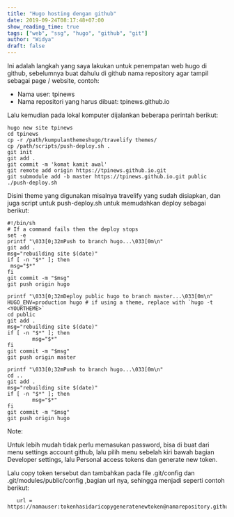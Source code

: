 ```yaml
---
title: "Hugo hosting dengan github"
date: 2019-09-24T08:17:48+07:00
show_reading_time: true
tags: ["web", "ssg", "hugo", "github", "git"]
author: "Widya"
draft: false
---
```


Ini adalah langkah yang saya lakukan untuk penempatan web hugo di github, sebelumnya buat dahulu di github nama repository agar tampil sebagai page / website, contoh:

* Nama user: tpinews
* Nama repositori yang harus dibuat: tpinews.github.io

Lalu kemudian pada lokal komputer dijalankan beberapa perintah berikut:
```
hugo new site tpinews
cd tpinews
cp -r /path/kumpulanthemeshugo/travelify themes/
cp /path/scripts/push-deploy.sh .
git init
git add .
git commit -m 'komat kamit awal'
git remote add origin https://tpinews.github.io.git
git submodule add -b master https://tpinews.github.io.git public
./push-deploy.sh
```

Disini theme yang digunakan misalnya travelify yang sudah disiapkan, dan juga script untuk push-deploy.sh untuk memudahkan deploy sebagai berikut:
```
#!/bin/sh
# If a command fails then the deploy stops
set -e
printf "\033[0;32mPush to branch hugo...\033[0m\n"
git add .
msg="rebuilding site $(date)"
if [ -n "$*" ]; then
 msg="$*"
fi
git commit -m "$msg"
git push origin hugo

printf "\033[0;32mDeploy public hugo to branch master...\033[0m\n"
HUGO_ENV=production hugo # if using a theme, replace with `hugo -t <YOURTHEME>`
cd public
git add .
msg="rebuilding site $(date)"
if [ -n "$*" ]; then
        msg="$*"
fi
git commit -m "$msg"
git push origin master

printf "\033[0;32mPush to branch hugo...\033[0m\n"
cd ..
git add .
msg="rebuilding site $(date)"
if [ -n "$*" ]; then
        msg="$*"
fi
git commit -m "$msg"
git push origin hugo
```

Note:

Untuk lebih mudah tidak perlu memasukan password, bisa di buat dari menu settings account github, lalu pilih menu sebelah kiri bawah bagian Developer settings, lalu Personal access tokens dan generate new token.

Lalu copy token tersebut dan tambahkan pada file .git/config dan .git/modules/public/config ,bagian url nya, sehingga menjadi seperti contoh berikut:
```
   url = https://namauser:tokenhasidaricopygeneratenewtoken@namarepository.github.io.git
```

